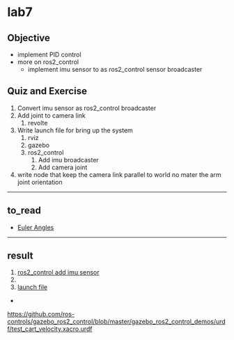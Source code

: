 # lab7
## Objective
- implement PID control
- more on ros2_control
  - implement imu sensor to as ros2_control sensor broadcaster

## Quiz and Exercise
1. Convert imu sensor as ros2_control broadcaster
2. Add joint to camera link
   1. revolte
3. Write launch file for bring up the system
   1. rviz
   2. gazebo
   3. ros2_control
      1. Add imu broadcaster
      2. Add camera joint
4. write node that keep the camera link parallel  to world no mater the arm joint orientation
   
---
## to_read
- [Euler Angles](https://www.youtube.com/watch?v=q0jgqeS_ACM)
---
## result
1. [ros2_control add imu sensor](/src/urdf_demo/urdf/ros_control_velocity.urdf.xacro)
2. []()
3. [launch file](launch/../src/urdf_demo/launch/lab7_v1.launch.py)

- 
https://github.com/ros-controls/gazebo_ros2_control/blob/master/gazebo_ros2_control_demos/urdf/test_cart_velocity.xacro.urdf

